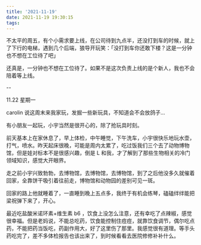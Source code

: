 ```yaml
---
title: '2021-11-19'
date: 2021-11-19 19:30:15
tags:
---
```


不太平的周五，有个小需求要上线，在公司待到九点半，还没打到车的时候，就上了下行的电梯，遇到几个后端，狼导开玩笑：「没打到车你还敢下楼？这是一分钟也不想在工位待了吧」

还真是，一分钟也不想在工位待了。如果不是这次负责上线的是个新人，我也不会陪着等上线。

--

11.22 星期一

carolin 说这周末来我家玩，发掘一些新玩具，不知道会不会放鸽子...

有小朋友一起玩，小宇当然是很开心的，除了抢玩具时刻。

前天基本上在家休息了，早上体检，中午睡觉，下午洗车，小宇很快乐地玩水壶，打气，喷水。昨天起床很晚，可能是周内太累了，吃过饭我们三个去了动物博物馆，但是娃对标本不是很感兴趣，倒是 L 和我，才了解到了那些生物相关的冷门领域知识，感觉大开眼界。

走之前小宇兴致勃勃，去博物馆，去博物馆，去博物馆，到了之后他没多久就催着回家，全靠饼干吸引着往前走，博物馆和动物园的差别可见一斑。

回家的路上他就睡着了，一直睡到晚上五点多，我终于有机会练琴，磕磕绊绊能把梁祝弹下来了，开心。

最近吃盐酸米诺环素+维生素 b6 ，饮食上没怎么注意，还有幸吃了点辣椒，感觉很幸福。但是老妈说，不能总吃药，饮食能控制住痘痘，就靠饮食调节，偶尔吃点药，不能把药当饭吃，药副作用大，好了这里伤了那里。我感觉很有道理。等手头药吃完了，差不多体检报告也该出来了，到时候看看去医院修修补补什么。



